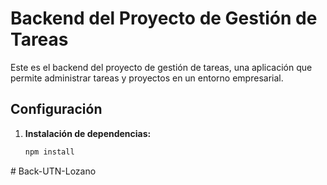 ﻿# Backend del Proyecto de Gestión de Tareas

Este es el backend del proyecto de gestión de tareas, una aplicación que permite administrar tareas y proyectos en un entorno empresarial.

## Configuración

1. **Instalación de dependencias:**
   ```bash
   npm install
   ```
#   B a c k - U T N - L o z a n o  
 